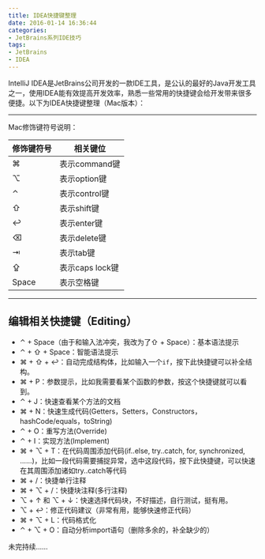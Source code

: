 ```yaml
---
title: IDEA快捷键整理
date: 2016-01-14 16:36:44
categories:
- JetBrains系列IDE技巧
tags:
- JetBrains
- IDEA
---
```


IntelliJ IDEA是JetBrains公司开发的一款IDE工具，是公认的最好的Java开发工具之一，使用IDEA能有效提高开发效率，熟悉一些常用的快捷键会给开发带来很多便捷。以下为IDEA快捷键整理（Mac版本）：

<!--more-->

---

Mac修饰键符号说明：

|修饰键符号|相关键位|
|------|------|
|⌘|表示command键|
|⌥|表示option键|
|⌃|表示control键|
|⇧|表示shift键|
|↩︎|表示enter键|
|⌫|表示delete键|
|⇥|表示tab键|
|⇪|表示caps lock键|
|Space|表示空格键|

----------

## 编辑相关快捷键（Editing）

- ⌃ + Space（由于和输入法冲突，我改为了⇧ + Space）：基本语法提示
- ⌃ + ⇧ + Space：智能语法提示
- ⌘ + ⇧ + ↩︎：自动完成结构体，比如输入一个`if`，按下此快捷键可以补全结构。
- ⌘ + P：参数提示，比如我需要看某个函数的参数，按这个快捷键就可以看到。
- ⌃ + J：快速查看某个方法的文档
- ⌘ + N：快速生成代码(Getters，Setters，Constructors，hashCode/equals，toString)
- ⌃ + O：重写方法(Override)
- ⌃ + I：实现方法(Implement)
- ⌘ + ⌥ + T：在代码周围添加代码(if..else, try..catch, for, synchronized, ……)，比如一段代码需要捕捉异常，选中这段代码，按下此快捷键，可以快速在其周围添加诸如try..catch等代码
- ⌘ + /：快捷单行注释
- ⌘ + ⌥ + /：快捷块注释(多行注释)
- ⌥ + ↑ 和 ⌥ + ↓：快速选择代码块，不好描述，自行测试，挺有用。
- ⌥ + ↩︎：修正代码建议（非常有用，能够快速修正代码）
- ⌘ + ⌥ + L：代码格式化
- ⌃ + ⌥ + O：自动分析import语句（删除多余的，补全缺少的）

未完持续……
